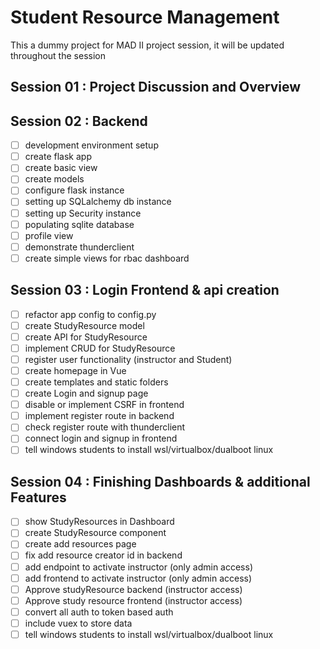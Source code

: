 # Student Resource Management

This a dummy project for MAD II project session, it will be updated throughout the session

## Session 01 : Project Discussion and Overview

## Session 02 : Backend

- [ ] development environment setup
- [ ] create flask app
- [ ] create basic view
- [ ] create models
- [ ] configure flask instance
- [ ] setting up SQLalchemy db instance
- [ ] setting up Security instance
- [ ] populating sqlite database
- [ ] profile view
- [ ] demonstrate thunderclient
- [ ] create simple views for rbac dashboard

## Session 03 : Login Frontend & api creation

- [ ] refactor app config to config.py
- [ ] create StudyResource model
- [ ] create API for StudyResource
- [ ] implement CRUD for StudyResource
- [ ] register user functionality (instructor and Student)
- [ ] create homepage in Vue
- [ ] create templates and static folders
- [ ] create Login and signup page
- [ ] disable or implement CSRF in frontend
- [ ] implement register route in backend
- [ ] check register route with thunderclient
- [ ] connect login and signup in frontend
- [ ] tell windows students to install wsl/virtualbox/dualboot linux

## Session 04 : Finishing Dashboards & additional Features

- [ ] show StudyResources in Dashboard
- [ ] create StudyResource component 
- [ ] create add resources page
- [ ] fix add resource creator id in backend
- [ ] add endpoint to activate instructor (only admin access)
- [ ] add frontend to activate instructor (only admin access)
- [ ] Approve studyResource backend (instructor access)
- [ ] Approve study resource frontend (instructor access)
- [ ] convert all auth to token based auth
- [ ] include vuex to store data
- [ ] tell windows students to install wsl/virtualbox/dualboot linux
